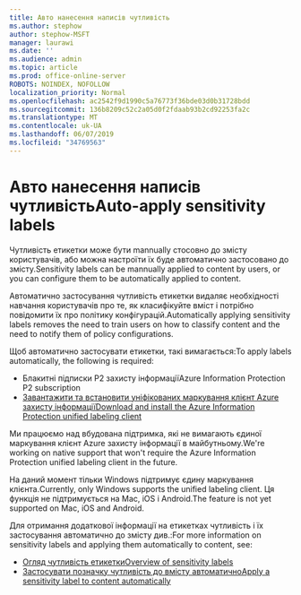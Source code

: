 ```yaml
---
title: Авто нанесення написів чутливість
ms.author: stephow
author: stephow-MSFT
manager: laurawi
ms.date: ''
ms.audience: admin
ms.topic: article
ms.prod: office-online-server
ROBOTS: NOINDEX, NOFOLLOW
localization_priority: Normal
ms.openlocfilehash: ac2542f9d1990c5a76773f36bde03d0b31728bdd
ms.sourcegitcommit: 136b8209c52c2a05d0f2fdaab93b2cd92253fa2c
ms.translationtype: MT
ms.contentlocale: uk-UA
ms.lasthandoff: 06/07/2019
ms.locfileid: "34769563"
---
```

# <a name="auto-apply-sensitivity-labels"></a><span data-ttu-id="568bc-102">Авто нанесення написів чутливість</span><span class="sxs-lookup"><span data-stu-id="568bc-102">Auto-apply sensitivity labels</span></span>

<span data-ttu-id="568bc-103">Чутливість етикетки може бути mannually стосовно до змісту користувачів, або можна настроїти їх буде автоматично застосовано до змісту.</span><span class="sxs-lookup"><span data-stu-id="568bc-103">Sensitivity labels can be mannually applied to content by users, or you can configure them to be automatically applied to content.</span></span>

<span data-ttu-id="568bc-104">Автоматично застосування чутливість етикетки видаляє необхідності навчання користувачів про те, як класифікуйте вміст і потрібно повідомити їх про політику конфігурацій.</span><span class="sxs-lookup"><span data-stu-id="568bc-104">Automatically applying sensitivity labels removes the need to train users on how to classify content and the need to notify them of policy configurations.</span></span>

<span data-ttu-id="568bc-105">Щоб автоматично застосувати етикетки, такі вимагається:</span><span class="sxs-lookup"><span data-stu-id="568bc-105">To apply labels automatically, the following is required:</span></span>

- <span data-ttu-id="568bc-106">Блакитні підписки P2 захисту інформації</span><span class="sxs-lookup"><span data-stu-id="568bc-106">Azure Information Protection P2 subscription</span></span>
- [<span data-ttu-id="568bc-107">Завантажити та встановити уніфікованих маркування клієнт Azure захисту інформації</span><span class="sxs-lookup"><span data-stu-id="568bc-107">Download and install the Azure Information Protection unified labeling client</span></span>](https://docs.microsoft.com/azure/information-protection/rms-client/install-unifiedlabelingclient-app)

<span data-ttu-id="568bc-108">Ми працюємо над вбудована підтримка, які не вимагають єдиної маркування клієнт Azure захисту інформації в майбутньому.</span><span class="sxs-lookup"><span data-stu-id="568bc-108">We're working on native support that won't require the Azure Information Protection unified labeling client in the future.</span></span>

<span data-ttu-id="568bc-109">На даний момент тільки Windows підтримує єдину маркування клієнта.</span><span class="sxs-lookup"><span data-stu-id="568bc-109">Currently, only Windows supports the unified labeling client.</span></span>  <span data-ttu-id="568bc-110">Ця функція не підтримується на Mac, iOS і Android.</span><span class="sxs-lookup"><span data-stu-id="568bc-110">The feature is not yet supported on Mac, iOS and Android.</span></span>

<span data-ttu-id="568bc-111">Для отримання додаткової інформації на етикетках чутливість і їх застосування автоматично до змісту див.:</span><span class="sxs-lookup"><span data-stu-id="568bc-111">For more information on sensitivity labels and applying them automatically to content,  see:</span></span>

- [<span data-ttu-id="568bc-112">Огляд чутливість етикетки</span><span class="sxs-lookup"><span data-stu-id="568bc-112">Overview of sensitivity labels</span></span>](https://docs.microsoft.com/office365/securitycompliance/sensitivity-labels)
- [<span data-ttu-id="568bc-113">Застосувати позначку чутливість до вмісту автоматично</span><span class="sxs-lookup"><span data-stu-id="568bc-113">Apply a sensitivity label to content automatically</span></span>](https://docs.microsoft.com/office365/securitycompliance/apply_sensitivity_label_automatically)
